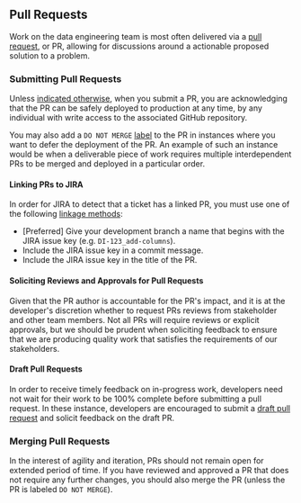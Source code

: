 ## Pull Requests

Work on the data engineering team is most often delivered via a [pull request](communication.md#everything-starts-with-a-pull-request), or PR, allowing for discussions around a actionable proposed solution to a problem.

### Submitting Pull Requests

Unless [indicated otherwise](pull-requests.md#draft-pull-requests), when you submit a PR, you are acknowledging that the PR can be safely deployed to production at any time, by any individual with write access to the associated GitHub repository. 

You may also add a `DO NOT MERGE` [label](https://docs.github.com/en/issues/using-labels-and-milestones-to-track-work/managing-labels) to the PR in instances where you want to defer the deployment of the PR. An example of such an instance would be when a deliverable piece of work requires multiple interdependent PRs to be merged and deployed in a particular order.

#### Linking PRs to JIRA

In order for JIRA to detect that a ticket has a linked PR, you must use one of the following [linkage methods](https://github.com/atlassian/github-for-jira/blob/main/README.md#see-github-development-information-in-jira):

* [Preferred] Give your development branch a name that begins with the JIRA issue key (e.g. `DI-123_add-columns`).
* Include the JIRA issue key in a commit message.
* Include the JIRA issue key in the title of the PR.

#### Soliciting Reviews and Approvals for Pull Requests

Given that the PR author is accountable for the PR's impact, and it is at the developer's discretion whether to request PRs reviews from stakeholder and other team members. Not all PRs will require reviews or explicit approvals, but we should be prudent when soliciting feedback to ensure that we are producing quality work that satisfies the requirements of our stakeholders.

#### Draft Pull Requests

In order to receive timely feedback on in-progress work, developers need not wait for their work to be 100% complete before submitting a pull request. In these instance, developers are encouraged to submit a [draft pull request](https://github.blog/2019-02-14-introducing-draft-pull-requests/) and solicit feedback on the draft PR.

### Merging Pull Requests

In the interest of agility and iteration, PRs should not remain open for extended period of time. If you have reviewed and approved a PR that does not require any further changes, you should also merge the PR (unless the PR is labeled `DO NOT MERGE`).


